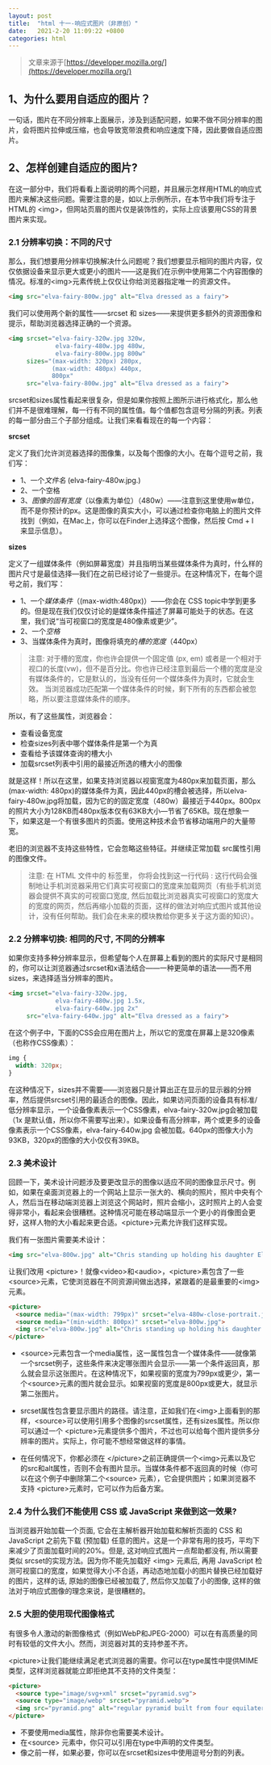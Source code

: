 ```yaml
---
layout: post
title:  "html 十一-响应式图片（非原创）"
date:   2021-2-20 11:09:22 +0800
categories: html
---
```


> 文章来源于[https://developer.mozilla.org/](https://developer.mozilla.org/)

## 1、为什么要用自适应的图片？

一句话，图片在不同分辨率上面展示，涉及到适配问题，如果不做不同分辨率的图片，会将图片拉伸或压缩，也会导致宽带浪费和响应速度下降，因此要做自适应图片。

## 2、怎样创建自适应的图片?

在这一部分中，我们将看看上面说明的两个问题，并且展示怎样用HTML的响应式图片来解决这些问题。需要注意的是，如以上示例所示，在本节中我们将专注于HTML的 \<img>，但网站页眉的图片仅是装饰性的，实际上应该要用CSS的背景图片来实现。

### 2.1 分辨率切换：不同的尺寸

那么，我们想要用分辨率切换解决什么问题呢？我们想要显示相同的图片内容，仅仅依据设备来显示更大或更小的图片——这是我们在示例中使用第二个内容图像的情况。标准的\<img>元素传统上仅仅让你给浏览器指定唯一的资源文件。

```html
<img src="elva-fairy-800w.jpg" alt="Elva dressed as a fairy">
```

我们可以使用两个新的属性——srcset 和 sizes——来提供更多额外的资源图像和提示，帮助浏览器选择正确的一个资源。

```html
<img srcset="elva-fairy-320w.jpg 320w,
             elva-fairy-480w.jpg 480w,
             elva-fairy-800w.jpg 800w"
     sizes="(max-width: 320px) 280px,
            (max-width: 480px) 440px,
            800px"
     src="elva-fairy-800w.jpg" alt="Elva dressed as a fairy">
```

srcset和sizes属性看起来很复杂，但是如果你按照上图所示进行格式化，那么他们并不是很难理解，每一行有不同的属性值。每个值都包含逗号分隔的列表。列表的每一部分由三个子部分组成。让我们来看看现在的每一个内容：

**srcset**

定义了我们允许浏览器选择的图像集，以及每个图像的大小。在每个逗号之前，我们写：

- 1、一个*文件名* (elva-fairy-480w.jpg.)
- 2、一个空格
- 3、*图像的固有宽度*（以像素为单位）（480w）——注意到这里使用w单位，而不是你预计的px。这是图像的真实大小，可以通过检查你电脑上的图片文件找到（例如，在Mac上，你可以在Finder上选择这个图像，然后按 Cmd + I 来显示信息）。

**sizes**

定义了一组媒体条件（例如屏幕宽度）并且指明当某些媒体条件为真时，什么样的图片尺寸是最佳选择—我们在之前已经讨论了一些提示。在这种情况下，在每个逗号之前，我们写：

- 1、一个*媒体条件*（(max-width:480px)）——你会在 CSS topic中学到更多的。但是现在我们仅仅讨论的是媒体条件描述了屏幕可能处于的状态。在这里，我们说“当可视窗口的宽度是480像素或更少”。
- 2、一个*空格*
- 3、当媒体条件为真时，图像将填充的*槽的宽度*（440px）

> 注意: 对于槽的宽度，你也许会提供一个固定值 (px, em) 或者是一个相对于视口的长度(vw)，但不是百分比。你也许已经注意到最后一个槽的宽度是没有媒体条件的，它是默认的，当没有任何一个媒体条件为真时，它就会生效。 当浏览器成功匹配第一个媒体条件的时候，剩下所有的东西都会被忽略，所以要注意媒体条件的顺序。

所以，有了这些属性，浏览器会：

- 查看设备宽度
- 检查sizes列表中哪个媒体条件是第一个为真
- 查看给予该媒体查询的槽大小
- 加载srcset列表中引用的最接近所选的槽大小的图像

就是这样！所以在这里，如果支持浏览器以视窗宽度为480px来加载页面，那么(max-width: 480px)的媒体条件为真，因此440px的槽会被选择，所以elva-fairy-480w.jpg将加载，因为它的的固定宽度（480w）最接近于440px。800px的照片大小为128KB而480px版本仅有63KB大小—节省了65KB。现在想象一下，如果这是一个有很多图片的页面。使用这种技术会节省移动端用户的大量带宽。

老旧的浏览器不支持这些特性，它会忽略这些特征。并继续正常加载 src属性引用的图像文件。

> 注意: 在 HTML 文件中的 <head> 标签里， 你将会找到这一行代码 <meta name="viewport" content="width=device-width">: 这行代码会强制地让手机浏览器采用它们真实可视窗口的宽度来加载网页（有些手机浏览器会提供不真实的可视窗口宽度, 然后加载比浏览器真实可视窗口的宽度大的宽度的网页，然后再缩小加载的页面，这样的做法对响应式图片或其他设计，没有任何帮助。我们会在未来的模块教给你更多关于这方面的知识）。

### 2.2 分辨率切换: 相同的尺寸, 不同的分辨率

如果你支持多种分辨率显示，但希望每个人在屏幕上看到的图片的实际尺寸是相同的，你可以让浏览器通过srcset和x语法结合——一种更简单的语法——而不用sizes，来选择适当分辨率的图片。

```html
<img srcset="elva-fairy-320w.jpg,
             elva-fairy-480w.jpg 1.5x,
             elva-fairy-640w.jpg 2x"
     src="elva-fairy-640w.jpg" alt="Elva dressed as a fairy">
```

在这个例子中，下面的CSS会应用在图片上，所以它的宽度在屏幕上是320像素（也称作CSS像素）：

```css
img {
  width: 320px;
}
```

在这种情况下，sizes并不需要——浏览器只是计算出正在显示的显示器的分辨率，然后提供srcset引用的最适合的图像。因此，如果访问页面的设备具有标准/低分辨率显示，一个设备像素表示一个CSS像素，elva-fairy-320w.jpg会被加载（1x 是默认值，所以你不需要写出来）。如果设备有高分辨率，两个或更多的设备像素表示一个CSS像素，elva-fairy-640w.jpg 会被加载。640px的图像大小为93KB，320px的图像的大小仅仅有39KB。

### 2.3 美术设计

回顾一下，美术设计问题涉及要更改显示的图像以适应不同的图像显示尺寸。例如，如果在桌面浏览器上的一个网站上显示一张大的、横向的照片，照片中央有个人，然后当在移动端浏览器上浏览这个网站时，照片会缩小，这时照片上的人会变得非常小，看起来会很糟糕。这种情况可能在移动端显示一个更小的肖像图会更好，这样人物的大小看起来更合适。\<picture>元素允许我们这样实现。

我们有一张图片需要美术设计：

```html
<img src="elva-800w.jpg" alt="Chris standing up holding his daughter Elva">
```

让我们改用 \<picture>！就像\<video>和\<audio>，\<picture>素包含了一些\<source>元素，它使浏览器在不同资源间做出选择，紧跟着的是最重要的\<img>元素。

```html
<picture>
  <source media="(max-width: 799px)" srcset="elva-480w-close-portrait.jpg">
  <source media="(min-width: 800px)" srcset="elva-800w.jpg">
  <img src="elva-800w.jpg" alt="Chris standing up holding his daughter Elva">
</picture>
```

 - \<source>元素包含一个media属性，这一属性包含一个媒体条件——就像第一个srcset例子，这些条件来决定哪张图片会显示——第一个条件返回真，那么就会显示这张图片。在这种情况下，如果视窗的宽度为799px或更少，第一个\<source>元素的图片就会显示。如果视窗的宽度是800px或更大，就显示第二张图片。

- srcset属性包含要显示图片的路径。请注意，正如我们在\<img>上面看到的那样，\<source>可以使用引用多个图像的srcset属性，还有sizes属性。所以你可以通过一个 \<picture>元素提供多个图片，不过也可以给每个图片提供多分辨率的图片。实际上，你可能不想经常做这样的事情。

- 在任何情况下，你都必须在 \</picture>之前正确提供一个\<img>元素以及它的src和alt属性，否则不会有图片显示。当媒体条件都不返回真的时候（你可以在这个例子中删除第二个\<source> 元素），它会提供图片；如果浏览器不支持 \<picture>元素时，它可以作为后备方案。

### 2.4 为什么我们不能使用 CSS 或 JavaScript 来做到这一效果?

当浏览器开始加载一个页面, 它会在主解析器开始加载和解析页面的 CSS 和 JavaScript 之前先下载 (预加载) 任意的图片。这是一个非常有用的技巧，平均下来减少了页面加载时间的20%。但是, 这对响应式图片一点帮助都没有, 所以需要类似 srcset的实现方法。因为你不能先加载好 \<img> 元素后, 再用 JavaScript 检测可视窗口的宽度，如果觉得大小不合适，再动态地加载小的图片替换已经加载好的图片，这样的话, 原始的图像已经被加载了, 然后你又加载了小的图像, 这样的做法对于响应式图像的理念来说，是很糟糕的。

### 2.5 大胆的使用现代图像格式

有很多令人激动的新图像格式（例如WebP和JPEG-2000）可以在有高质量的同时有较低的文件大小。然而，浏览器对其的支持参差不齐。

\<picture>让我们能继续满足老式浏览器的需要。你可以在type属性中提供MIME类型，这样浏览器就能立即拒绝其不支持的文件类型：

```html
<picture>
  <source type="image/svg+xml" srcset="pyramid.svg">
  <source type="image/webp" srcset="pyramid.webp">
  <img src="pyramid.png" alt="regular pyramid built from four equilateral triangles">
</picture>
```

- 不要使用media属性，除非你也需要美术设计。
- 在\<source> 元素中，你只可以引用在type中声明的文件类型。
- 像之前一样，如果必要，你可以在srcset和sizes中使用逗号分割的列表。